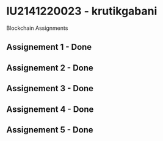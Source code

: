 # IU2141220023 - krutikgabani

Blockchain Assignments

## Assignement 1 - Done
## Assignement 2 - Done
## Assignement 3 - Done
## Assignement 4 - Done
## Assignement 5 - Done



